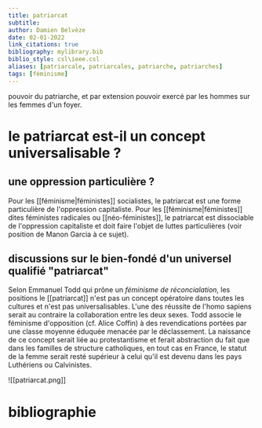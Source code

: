 ```yaml
---
title: patriarcat
subtitle:
author: Damien Belvèze
date: 02-01-2022
link_citations: true
bibliography: mylibrary.bib
biblio_style: csl\ieee.csl
aliases: [patriarcale, patriarcales, patriarche, patriarches]
tags: [féminisme]
---
```


pouvoir du patriarche, et par extension pouvoir exercé par les hommes sur les femmes d'un foyer. 

# le patriarcat est-il un concept universalisable ? 

## une oppression particulière ? 

Pour les [[féminisme|féministes]] socialistes, le patriarcat est une forme particulière de l'oppression capitaliste. Pour les [[féminisme|féministes]] dites féministes radicales ou [[néo-féministes]],  le patriarcat est dissociable de l'oppression capitaliste et doit faire l'objet de luttes particulières (voir position de Manon Garcia à ce sujet). 

## discussions sur le bien-fondé d'un universel qualifié "patriarcat"

Selon Emmanuel Todd qui prône un *féminisme de réconcialation*, les positions le [[patriarcat]] n'est pas un concept opératoire dans toutes les cultures et n'est pas universalisables. L'une des réussite de l'homo sapiens serait au contraire la collaboration entre les deux sexes. Todd associe le féminisme d'opposition (cf. Alice Coffin) à des revendications portées par une classe moyenne éduquée menacée par le déclassement.  La naissance de ce concept serait liée au protestantisme et ferait abstraction du fait que dans les familles de structure catholiques, en tout cas en France, le statut de la femme serait resté supérieur à celui qu'il est devenu dans les pays Luthériens ou Calvinistes. 

![[patriarcat.png]]





# bibliographie

